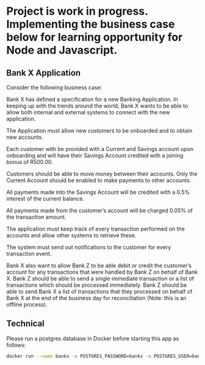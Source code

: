 # Project is work in progress. Implementing the business case below for learning opportunity for Node and Javascript.

## Bank X Application

Consider the following business case:

Bank X has defined a specification for a new Banking Application. In keeping up with the trends around the world, Bank X
wants to be able to allow both internal and external systems to connect with the new application. 

The Application must allow new customers to be onboarded and to obtain new accounts. 

Each customer with be provided with a Current and Savings account upon onboarding and will have their Savings Account 
credited with a joining bonus of R500.00. 

Customers should be able to move money between their accounts. Only the Current Account should be enabled to make payments to
other accounts. 

All payments made into the Savings Account will be credited with a 0.5% interest of the current balance.

All payments made from the customer’s account will be charged 0.05% of the transaction amount. 

The application must keep track of every transaction performed on the accounts and allow other systems to retrieve these. 

The system must send out notifications to the customer for every transaction event. 

Bank X also want to allow Bank Z to be able debit or credit the customer’s account for any transactions that were handled 
by Bank Z on behalf of Bank X. Bank Z should be able to send a single immediate transaction or a list of transactions 
which should be processed immediately. Bank Z should be able to send Bank X a list of transactions that they processed 
on behalf of Bank X at the end of the business day for reconciliation (Note: this is an offline process).

## Technical

Please run a postgres database in Docker before starting this app as follows:

```bash
docker run --name bankx -e POSTGRES_PASSWORD=bankx -e POSTGRES_USER=bankx -e POSTGRES_DB=bankx -d -p 5432:5432 postgres
```
